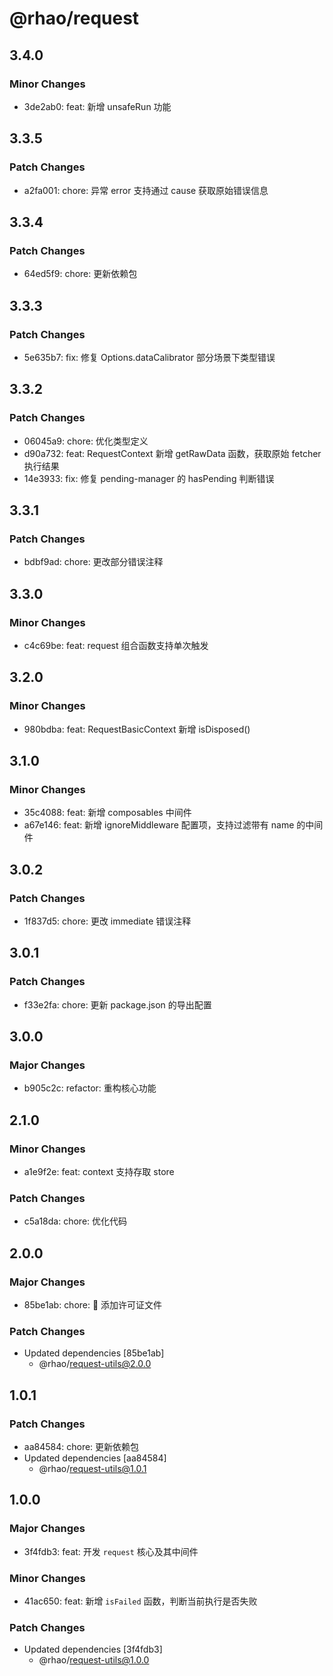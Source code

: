 # @rhao/request

## 3.4.0

### Minor Changes

- 3de2ab0: feat: 新增 unsafeRun 功能

## 3.3.5

### Patch Changes

- a2fa001: chore: 异常 error 支持通过 cause 获取原始错误信息

## 3.3.4

### Patch Changes

- 64ed5f9: chore: 更新依赖包

## 3.3.3

### Patch Changes

- 5e635b7: fix: 修复 Options.dataCalibrator 部分场景下类型错误

## 3.3.2

### Patch Changes

- 06045a9: chore: 优化类型定义
- d90a732: feat: RequestContext 新增 getRawData 函数，获取原始 fetcher 执行结果
- 14e3933: fix: 修复 pending-manager 的 hasPending 判断错误

## 3.3.1

### Patch Changes

- bdbf9ad: chore: 更改部分错误注释

## 3.3.0

### Minor Changes

- c4c69be: feat: request 组合函数支持单次触发

## 3.2.0

### Minor Changes

- 980bdba: feat: RequestBasicContext 新增 isDisposed()

## 3.1.0

### Minor Changes

- 35c4088: feat: 新增 composables 中间件
- a67e146: feat: 新增 ignoreMiddleware 配置项，支持过滤带有 name 的中间件

## 3.0.2

### Patch Changes

- 1f837d5: chore: 更改 immediate 错误注释

## 3.0.1

### Patch Changes

- f33e2fa: chore: 更新 package.json 的导出配置

## 3.0.0

### Major Changes

- b905c2c: refactor: 重构核心功能

## 2.1.0

### Minor Changes

- a1e9f2e: feat: context 支持存取 store

### Patch Changes

- c5a18da: chore: 优化代码

## 2.0.0

### Major Changes

- 85be1ab: chore: 🤖 添加许可证文件

### Patch Changes

- Updated dependencies [85be1ab]
  - @rhao/request-utils@2.0.0

## 1.0.1

### Patch Changes

- aa84584: chore: 更新依赖包
- Updated dependencies [aa84584]
  - @rhao/request-utils@1.0.1

## 1.0.0

### Major Changes

- 3f4fdb3: feat: 开发 `request` 核心及其中间件

### Minor Changes

- 41ac650: feat: 新增 `isFailed` 函数，判断当前执行是否失败

### Patch Changes

- Updated dependencies [3f4fdb3]
  - @rhao/request-utils@1.0.0
